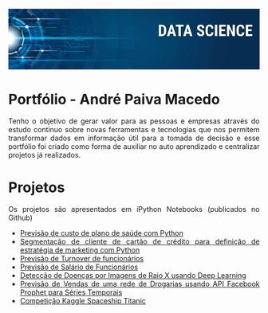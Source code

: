 <p align="center">
  <img src="banner.png" >
</p>

# Portfólio - André Paiva Macedo

<div align="justify"> Tenho o objetivo de gerar valor para as pessoas e empresas através do estudo contínuo sobre novas ferramentas e tecnologias que nos permitem transformar dados em informação útil para a tomada de decisão e esse portfólio foi criado como forma de auxiliar no auto aprendizado e centralizar projetos já realizados.<p>
  
# Projetos
Os projetos são apresentados em iPython Notebooks (publicados no Github)


- [Previsão de custo de plano de saúde com Python](https://github.com/ANDREPAIVAMACEDO/Andre_Paiva_Portfolio/blob/main/Previs%C3%A3o%20de%20Plano%20de%20Sa%C3%BAde/Previs%C3%A3o_de_custo_de_Plano_de_Sa%C3%BAde.ipynb)
- [Segmentação de cliente de cartão de crédito para definição de estratégia de marketing com Python](https://github.com/ANDREPAIVAMACEDO/Andre_Paiva_Portfolio/blob/main/Clusteriza%C3%A7%C3%A3o%20de%20cliente%20de%20cart%C3%A3o%20de%20cr%C3%A9dito/Segmenta%C3%A7%C3%A3o_de_clientes_cart%C3%A3o_de_cr%C3%A9dito.ipynb)
- [Previsão de Turnover de funcionários](https://github.com/ANDREPAIVAMACEDO/Andre_Paiva_Portfolio/blob/main/Previs%C3%A3o%20de%20Turnover%20de%20Funcion%C3%A1rios/Previs%C3%A3o_de_Turnover_de_Funcion%C3%A1rios.ipynb)
- [Previsão de Salário de Funcionários](https://github.com/ANDREPAIVAMACEDO/Andre_Paiva_Portfolio/blob/main/Previs%C3%A3o%20de%20sal%C3%A1rio%20de%20funcion%C3%A1rios/Previs%C3%A3o%20de%20Sal%C3%A1rios.ipynb)
- [Detecção de Doenças por Imagens de Raio X usando Deep Learning](https://github.com/ANDREPAIVAMACEDO/Andre_Paiva_Portfolio/blob/main/Detec%C3%A7%C3%A3o%20de%20doen%C3%A7as%20com%20Deep%20Learning/Projeto_de_Detec%C3%A7%C3%A3o_de_doen%C3%A7as_usando_Deep_Learning.ipynb)
- [Previsão de Vendas de uma rede de Drogarias usando API Facebook Prophet para Séries Temporais](https://github.com/ANDREPAIVAMACEDO/Andre_Paiva_Portfolio/blob/main/Previs%C3%A3o%20de%20Vendas%20utilizando%20o%20API%20Facebook%20Prophet/Previs%C3%A3o_de_Vendas_utilizando_o_API_Facebook_Prophet.ipynb)
- [Competição Kaggle Spaceship Titanic](https://github.com/ANDREPAIVAMACEDO/Andre_Paiva_Portfolio/blob/main/Spaceship%20Titanic/Spaceship_Titanic.ipynb)
